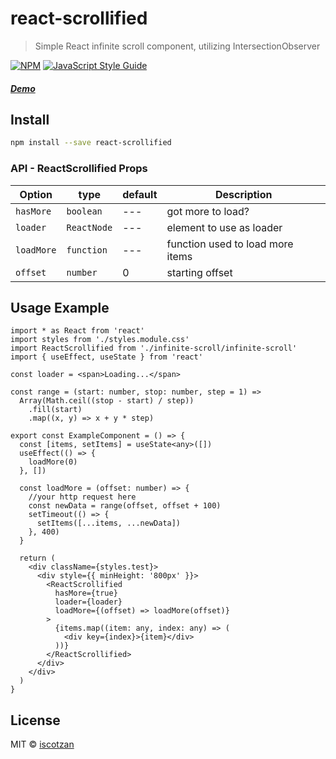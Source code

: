 # react-scrollified

> Simple React infinite scroll component, utilizing IntersectionObserver 

[![NPM](https://img.shields.io/npm/v/react-scrollified.svg)](https://www.npmjs.com/package/react-scrollified) [![JavaScript Style Guide](https://img.shields.io/badge/code_style-standard-brightgreen.svg)](https://standardjs.com)

##### [Demo](https://iscotzan.github.io/react-scrollified/)

## Install

```bash
npm install --save react-scrollified
```

### API - ReactScrollified Props

| Option     | type        | default | Description                      |
| ---------- | ----------- | ------- | -------------------------------- |
| `hasMore`  | `boolean`   | ---     | got more to load?                |
| `loader`   | `ReactNode` | ---     | element to use as loader         |
| `loadMore` | `function`  | ---     | function used to load more items |
| `offset`   | `number`    | 0       | starting offset                  |

## Usage Example

```tsx
import * as React from 'react'
import styles from './styles.module.css'
import ReactScrollified from './infinite-scroll/infinite-scroll'
import { useEffect, useState } from 'react'

const loader = <span>Loading...</span>

const range = (start: number, stop: number, step = 1) =>
  Array(Math.ceil((stop - start) / step))
    .fill(start)
    .map((x, y) => x + y * step)

export const ExampleComponent = () => {
  const [items, setItems] = useState<any>([])
  useEffect(() => {
    loadMore(0)
  }, [])

  const loadMore = (offset: number) => {
    //your http request here
    const newData = range(offset, offset + 100)
    setTimeout(() => {
      setItems([...items, ...newData])
    }, 400)
  }

  return (
    <div className={styles.test}>
      <div style={{ minHeight: '800px' }}>
        <ReactScrollified
          hasMore={true}
          loader={loader}
          loadMore={(offset) => loadMore(offset)}
        >
          {items.map((item: any, index: any) => (
            <div key={index}>{item}</div>
          ))}
        </ReactScrollified>
      </div>
    </div>
  )
}
```

## License

MIT © [iscotzan](https://github.com/iscotzan)

